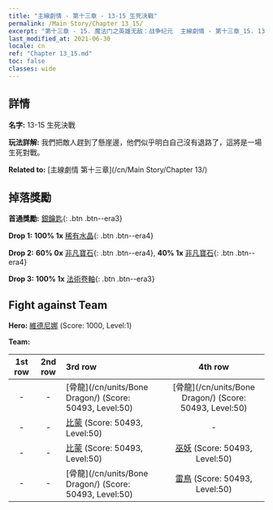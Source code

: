 ```yaml
---
title: "主線劇情 - 第十三章 - 13-15 生死決戰"
permalink: /Main Story/Chapter 13_15/
excerpt: "第十三章 - 15. 魔法门之英雄无敌：战争纪元  主線劇情 - 第十三章_15. 13-15 生死決戰"
last_modified_at: 2021-06-30
locale: cn
ref: "Chapter 13_15.md"
toc: false
classes: wide
---
```


## 詳情

 **名字:** 13-15 生死決戰

 **玩法詳解:** 我們把敵人趕到了懸崖邊，他們似乎明白自己沒有退路了，這將是一場生死對戰。

 **Related to:** [主線劇情 第十三章](/cn/Main Story/Chapter 13/)

## 掉落獎勵

 **首通獎勵:** [銀鑰匙](/cn/Items/con_693/){: .btn .btn--era3}

 **Drop 1:** **100% 1x** [稀有水晶](/cn/Items/mat_45/){: .btn .btn--era4}

 **Drop 2:** **60% 0x** [非凡寶石](/cn/Items/mat_37/){: .btn .btn--era4}, **40% 1x** [非凡寶石](/cn/Items/mat_37/){: .btn .btn--era4}

 **Drop 3:** **100% 1x** [法術卷軸](/cn/Items/con_694/){: .btn .btn--era3}


## Fight against Team
 **Hero:** [維德尼娜](/cn/heroes/Vidomina/) (Score: 1000, Level:1)

 **Team:**


  | 1st row | 2nd row | 3rd row | 4th row |
  |:----:|:----:|:----|:----:|
  | - | - | [骨龍](/cn/units/Bone Dragon/) (Score: 50493, Level:50)  | [骨龍](/cn/units/Bone Dragon/) (Score: 50493, Level:50)  |
  | - | - | [比蒙](/cn/units/Behemoth/) (Score: 50493, Level:50)  | - |
  | - | - | [比蒙](/cn/units/Behemoth/) (Score: 50493, Level:50)  | [巫妖](/cn/units/Lich/) (Score: 50493, Level:50)  |
  | - | - | [骨龍](/cn/units/Bone Dragon/) (Score: 50493, Level:50)  | [雷鳥](/cn/units/Roc/) (Score: 50493, Level:50)  |


